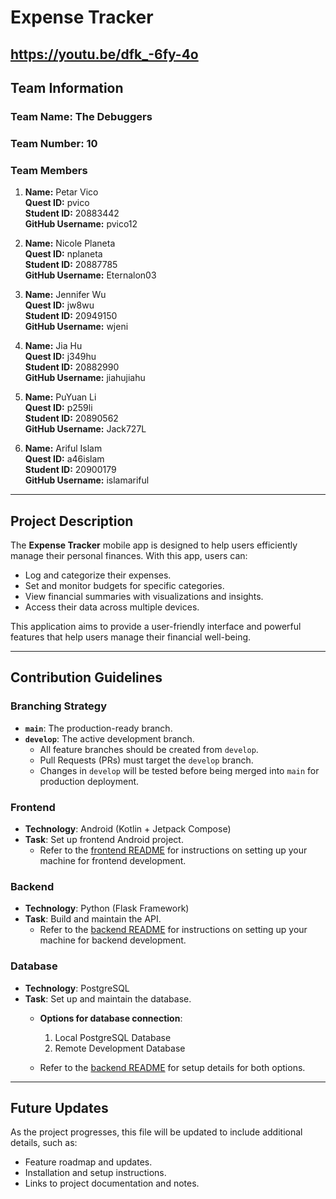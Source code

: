 # Expense Tracker
https://youtu.be/dfk_-6fy-4o
---

## Team Information

### Team Name: The Debuggers  
### Team Number: 10  

### Team Members

1. **Name:** Petar Vico  
   **Quest ID:** pvico  
   **Student ID:** 20883442  
   **GitHub Username:** pvico12  

2. **Name:** Nicole Planeta  
   **Quest ID:** nplaneta  
   **Student ID:** 20887785  
   **GitHub Username:** Eternalon03  

3. **Name:** Jennifer Wu  
   **Quest ID:** jw8wu  
   **Student ID:** 20949150  
   **GitHub Username:** wjeni  

4. **Name:** Jia Hu  
   **Quest ID:** j349hu  
   **Student ID:** 20882990  
   **GitHub Username:** jiahujiahu  

5. **Name:** PuYuan Li  
   **Quest ID:** p259li  
   **Student ID:** 20890562  
   **GitHub Username:** Jack727L  

6. **Name:** Ariful Islam  
   **Quest ID:** a46islam  
   **Student ID:** 20900179  
   **GitHub Username:** islamariful  

---

## Project Description

The **Expense Tracker** mobile app is designed to help users efficiently manage their personal finances. With this app, users can:

- Log and categorize their expenses.
- Set and monitor budgets for specific categories.
- View financial summaries with visualizations and insights.
- Access their data across multiple devices.

This application aims to provide a user-friendly interface and powerful features that help users manage their financial well-being.

---

## Contribution Guidelines

### Branching Strategy

- **`main`**: The production-ready branch.  
- **`develop`**: The active development branch.  
  - All feature branches should be created from `develop`.  
  - Pull Requests (PRs) must target the `develop` branch.  
  - Changes in `develop` will be tested before being merged into `main` for production deployment.  

### Frontend

- **Technology**: Android (Kotlin + Jetpack Compose)  
- **Task**: Set up frontend Android project.  
  - Refer to the [frontend README](frontend/README.md) for instructions on setting up your machine for frontend development.

### Backend

- **Technology**: Python (Flask Framework)  
- **Task**: Build and maintain the API.  
  - Refer to the [backend README](backend/README.md) for instructions on setting up your machine for backend development.

### Database

- **Technology**: PostgreSQL  
- **Task**: Set up and maintain the database.  
  - **Options for database connection**:  
    1. Local PostgreSQL Database  
    2. Remote Development Database  

  - Refer to the [backend README](backend/README.md) for setup details for both options.

---

## Future Updates

As the project progresses, this file will be updated to include additional details, such as:

- Feature roadmap and updates.
- Installation and setup instructions.
- Links to project documentation and notes.
